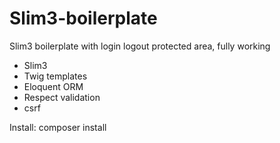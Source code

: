 # Slim3-boilerplate
Slim3 boilerplate with login logout protected area, fully working

- Slim3
- Twig templates
- Eloquent ORM
- Respect validation
- csrf

Install:
composer install



